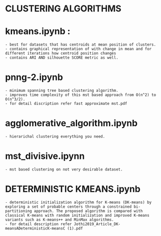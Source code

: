 # CLUSTERING ALGORITHMS 
# kmeans.ipynb : 
    - best for datasets that has centroids at mean position of clusters.
    - contains graphical representation of with change in mean and for different iterations how centroid position changes
    - contains ARI AND silhouette SCORE metric as well.
# pnng-2.ipynb
    - minimum spanning tree based clustering algorithm.
    - improves time complexity of this mst based approach from O(n^2) to O(n^3/2).
    - for detail discription refer fast approximate mst.pdf
# agglomerative_algorithm.ipynb
    - hierarichal clustering everything you need.
# mst_divisive.ipynn
    - mst based clustering on not very desirable dataset.
# DETERMINISTIC KMEANS.ipynb
    - deterministic initialization algorithm for K-means (DK-means) by exploring a set of probable centers through a constrained bi-partitioning approach. The proposed algorithm is compared with classical K-means with random initialization and improved K-means variants such as K-means++ and MinMax algorithms.
    - for detail description refer Jothi2019_Article_DK-meansADeterministicK-meansC (1).pdf
